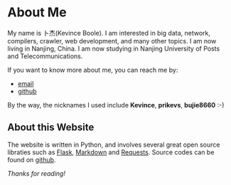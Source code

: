 About Me
========

My name is 卜杰(Kevince Boole). I am interested in big data, network, compilers, crawler, web development, and many other topics. I am now living in Nanjing, China. I am now studying in Nanjing University of Posts and Telecommunications.

If you want to know more about me, you can reach me by:

* [email](mailto:prikevs@gmail.com)
* [github](https://github.com/prikevs/)

By the way, the nicknames I used include **Kevince**, **prikevs**, **bujie8660** :-)


About this Website
------------------
The website is written in Python, and involves several great open source libraties such as [Flask](flask.pocoo.org/), [Markdown](http://pythonhosted.org/Markdown/) and [Requests](python-requests.org). Source codes can be found on [github](https://github.com/prikevs/KevBlog).

*Thanks for reading!*

